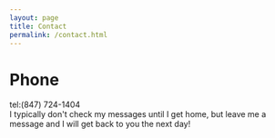 ```yaml
---
layout: page
title: Contact 
permalink: /contact.html
---
```


Phone
=================
tel:(847) 724-1404  
I typically don't check my messages until I get home,
but leave me a message and I will get back to you the next day!

